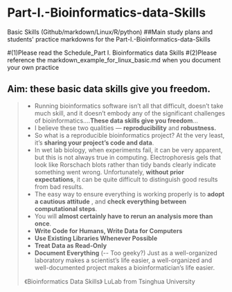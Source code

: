 # Part-I.-Bioinformatics-data-Skills
Basic Skills (Github/markdown/Linux/R/python)
##Main study plans and students' practice markdowns for the Part-I.-Bioinformatics-data-Skills


#(1)Please read the Schedule_Part I. Bioinformatics data Skills
#(2)Please reference the markdown_example_for_linux_basic.md when you document your own practice


## **Aim: these basic data skills give you freedom.**

> - Running bioinformatics software isn’t all that difficult, doesn’t take much skill, and it doesn’t embody any of the significant challenges of bioinformatics.…**These data skills give you freedom**…
> - I believe these two qualities — **reproducibility** and **robustness.**
> - So what is a reproducible bioinformatics project? At the very least, it’s **sharing your project’s code and data**.  
> - In wet lab biology, when experiments fail, it can be very apparent, but this is not always true in computing. Electrophoresis gels that look like Rorschach blots rather than tidy bands clearly indicate something went wrong. Unfortunately, **without prior expectations**, it can be quite difficult to distinguish good results from bad results.
> - The easy way to ensure everything is working properly is to **adopt a cautious attitude** , and **check everything between computational steps**.
> - You will **almost certainly have to rerun an analysis more than once**.
> - **Write Code for Humans, Write Data for Computers**
> - **Use Existing Libraries Whenever Possible**
> - **Treat Data as Read-Only**
> - **Document Everything** \(-- Too geeky?\) Just as a well-organized laboratory makes a scientist’s life easier, a well-organized and well-documented project makes a bioinformatician’s life easier.
>
> 《Bioinformatics Data Skills》  LuLab from Tsinghua University
